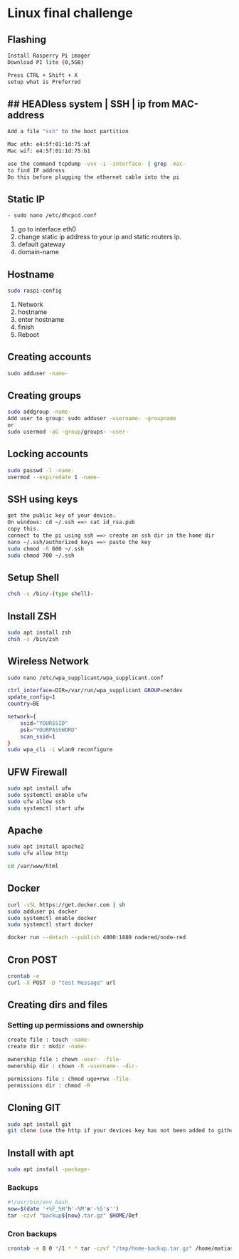 # Linux final challenge

## Flashing

```bash
Install Rasperry Pi imager
Download PI lite (0,5GB)

Press CTRL + Shift + X
setup what is Preferred
```

## ## HEADless system | SSH | ip from MAC-address

```bash
Add a file "ssh" to the boot partition

Mac eth: e4:5f:01:1d:75:af
Mac wif: e4:5f:01:1d:75:b1

use the command tcpdump -vvv -i -interface- | grep -mac- 
to find IP address 
Do this before plugging the ethernet cable into the pi 
```

## Static IP
```bash
- sudo nano /etc/dhcpcd.conf
```
1. go to interface eth0
2. change static ip address to your ip and static routers ip.
3. default gateway
4. domain-name


## Hostname
```bash
sudo raspi-config
```
1. Network
2. hostname
3. enter hostname
4. finish
5. Reboot

## Creating accounts
```bash
sudo adduser -name-
```
## Creating groups
```bash
sudo addgroup -name-
Add user to group: sudo adduser -username- -groupname
or
sudo usermod -aG -group/groups- -user-
```
## Locking accounts
```bash
sudo passwd -l -name-
usermod --expiredate 1 -name-
```

## SSH using keys
```bash 
get the public key of your device.
On windows: cd ~/.ssh ==> cat id_rsa.pub
copy this.
connect to the pi using ssh ==> create an ssh dir in the home dir
nano ~/.ssh/authorized_keys ==> paste the key
sudo chmod -R 600 ~/.ssh
sudo chmod 700 ~/.ssh
```
## Setup Shell
```bash
chsh -s /bin/-(type shell)-
```

## Install ZSH
```bash
sudo apt install zsh
chsh -s /bin/zsh
```

## Wireless Network
```bash
sudo nano /etc/wpa_supplicant/wpa_supplicant.conf

ctrl_interface=DIR=/var/run/wpa_supplicant GROUP=netdev
update_config=1
country=BE

network={
    ssid="YOURSSID"
    psk="YOURPASSWORD"
    scan_ssid=1
}
sudo wpa_cli -i wlan0 reconfigure
```
## UFW Firewall

```bash
sudo apt install ufw
sudo systemctl enable ufw
sudo ufw allow ssh
sudo systemctl start ufw
```

## Apache

```bash
sudo apt install apache2
sudo ufw allow http

cd /var/www/html
```

## Docker

```bash
curl -sSL https://get.docker.com | sh
sudo adduser pi docker
sudo systemctl enable docker
sudo systemctl start docker
```

```bash
docker run --detach --publish 4000:1880 nodered/node-red
```

## Cron POST
```bash
crontab -e
curl -X POST -D "test Message" url
```

## Creating dirs and files  
### Setting up permissions and ownership
```bash 
create file : touch -name-
create dir : mkdir -name-

ownership file : chown -user- -file-
ownership dir : chown -R -username- -dir-

permissions file : chmod ugo+rwx -file-
permissions dir : chmod -R
```

## Cloning GIT
```bash
sudo apt install git
git clone (use the http if your devices key has not been added to github.com)
```
## Install with apt
```bash
sudo apt install -package-
```

### Backups
```bash
#!/usr/bin/env bash
now=$(date '+%F_%H'h'-%M'm'-%S's'')
tar -czvf "backup${now}.tar.gz" $HOME/Oef
```

### Cron backups
```bash
crontab -e 0 0 */1 * * tar -czvf "/tmp/home-backup.tar.gz" /home/matias
```